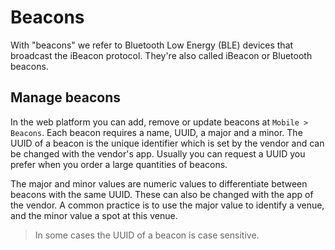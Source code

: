 # Beacons
With "beacons" we refer to Bluetooth Low Energy (BLE) devices that broadcast the iBeacon protocol. They're also called iBeacon or Bluetooth beacons.

## Manage beacons
In the web platform you can add, remove or update beacons at `Mobile > Beacons`. Each beacon requires a name, UUID, a major and a minor. The UUID of a beacon is the unique identifier which is set by the vendor and can be changed with the vendor's app. Usually you can request a UUID you prefer when you order a large quantities of beacons.

The major and minor values are numeric values to differentiate between beacons with the same UUID. These can also be changed with the app of the vendor. A common practice is to use the major value to identify a venue, and the minor value a spot at this venue. 

> In some cases the UUID of a beacon is case sensitive.